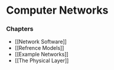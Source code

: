 # Computer Networks

### Chapters
- [[Network Software]]
- [[Refrence Models]]
- [[Example Networks]]
- [[The Physical Layer]]